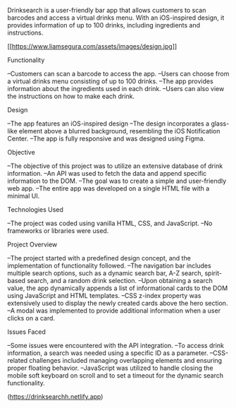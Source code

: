 Drinksearch is a user-friendly bar app that allows customers to scan barcodes and access a virtual drinks menu. With an iOS-inspired design, it provides information of up to 100 drinks, including ingredients and instructions.

[[https://www.liamsegura.com/assets/images/design.jpg]]

Functionality

–Customers can scan a barcode to access the app.
–Users can choose from a virtual drinks menu consisting of up to 100 drinks.
–The app provides information about the ingredients used in each drink.
–Users can also view the instructions on how to make each drink.

Design

–The app features an iOS-inspired design
–The design incorporates a glass-like element above a blurred background, resembling the iOS Notification Center.
–The app is fully responsive and was designed using Figma.

Objective

–The objective of this project was to utilize an extensive database of drink information.
–An API was used to fetch the data and append specific information to the DOM.
–The goal was to create a simple and user-friendly web app.
–The entire app was developed on a single HTML file with a minimal UI.

Technologies Used

–The project was coded using vanilla HTML, CSS, and JavaScript.
–No frameworks or libraries were used.

Project Overview

–The project started with a predefined design concept, and the implementation of functionality followed.
–The navigation bar includes multiple search options, such as a dynamic search bar, A-Z search, spirit-based search, and a random drink selection.
–Upon obtaining a search value, the app dynamically appends a list of informational cards to the DOM using JavaScript and HTML templates.
–CSS z-index property was extensively used to display the newly created cards above the hero section.
–A modal was implemented to provide additional information when a user clicks on a card.

Issues Faced

–Some issues were encountered with the API integration.
–To access drink information, a search was needed using a specific ID as a parameter.
–CSS-related challenges included managing overlapping elements and ensuring proper floating behavior.
–JavaScript was utilized to handle closing the mobile soft keyboard on scroll and to set a timeout for the dynamic search functionality.

(https://drinksearchh.netlify.app)
